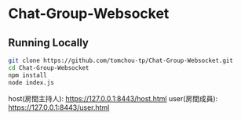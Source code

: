 # Chat-Group-Websocket

## Running Locally

```sh
git clone https://github.com/tomchou-tp/Chat-Group-Websocket.git
cd Chat-Group-Websocket
npm install
node index.js
```

host(房間主持人): https://127.0.0.1:8443/host.html
user(房間成員): https://127.0.0.1:8443/user.html